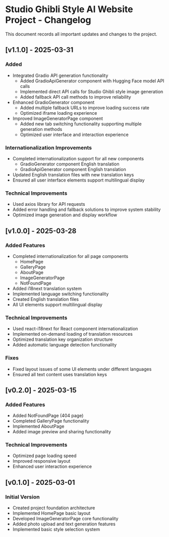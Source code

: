 # Studio Ghibli Style AI Website Project - Changelog

This document records all important updates and changes to the project.

## [v1.1.0] - 2025-03-31

### Added
- Integrated Gradio API generation functionality
  - Added GradioApiGenerator component with Hugging Face model API calls
  - Implemented direct API calls for Studio Ghibli style image generation
  - Added fallback API call methods to improve reliability
- Enhanced GradioGenerator component
  - Added multiple fallback URLs to improve loading success rate
  - Optimized iframe loading experience
- Improved ImageGeneratorPage component
  - Added new tab switching functionality supporting multiple generation methods
  - Optimized user interface and interaction experience

### Internationalization Improvements
- Completed internationalization support for all new components
  - GradioGenerator component English translation
  - GradioApiGenerator component English translation
- Updated English translation files with new translation keys
- Ensured all user interface elements support multilingual display

### Technical Improvements
- Used axios library for API requests
- Added error handling and fallback solutions to improve system stability
- Optimized image generation and display workflow

## [v1.0.0] - 2025-03-28

### Added Features
- Completed internationalization for all page components
  - HomePage
  - GalleryPage
  - AboutPage
  - ImageGeneratorPage
  - NotFoundPage
- Added i18next translation system
- Implemented language switching functionality
- Created English translation files
- All UI elements support multilingual display

### Technical Improvements
- Used react-i18next for React component internationalization
- Implemented on-demand loading of translation resources
- Optimized translation key organization structure
- Added automatic language detection functionality

### Fixes
- Fixed layout issues of some UI elements under different languages
- Ensured all text content uses translation keys

## [v0.2.0] - 2025-03-15

### Added Features
- Added NotFoundPage (404 page)
- Completed GalleryPage functionality
- Implemented AboutPage
- Added image preview and sharing functionality

### Technical Improvements
- Optimized page loading speed
- Improved responsive layout
- Enhanced user interaction experience

## [v0.1.0] - 2025-03-01

### Initial Version
- Created project foundation architecture
- Implemented HomePage basic layout
- Developed ImageGeneratorPage core functionality
- Added photo upload and text generation features
- Implemented basic style selection system
